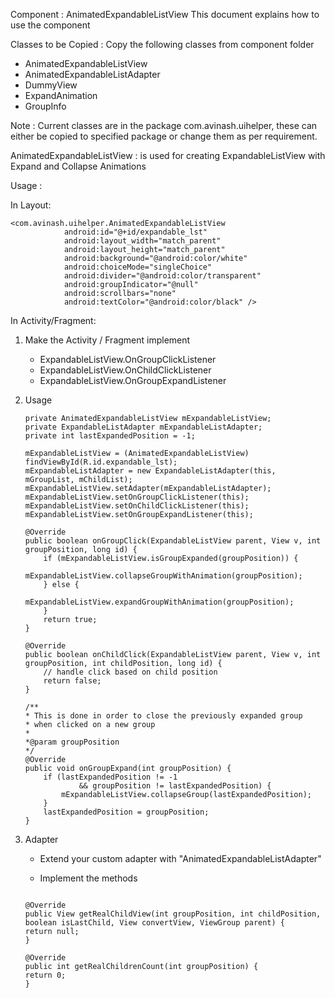 Component : AnimatedExpandableListView
This document explains how to use the component

Classes to be Copied :
Copy the following classes from component folder

* AnimatedExpandableListView
* AnimatedExpandableListAdapter
* DummyView
* ExpandAnimation
* GroupInfo

 Note : Current classes are in the package com.avinash.uihelper, these can either be copied to specified package or
 change them as per requirement.

AnimatedExpandableListView : is used for creating ExpandableListView with Expand and Collapse Animations

Usage :

In Layout:

	<com.avinash.uihelper.AnimatedExpandableListView
                android:id="@+id/expandable_lst"
                android:layout_width="match_parent"
                android:layout_height="match_parent"
                android:background="@android:color/white"
                android:choiceMode="singleChoice"
                android:divider="@android:color/transparent"
                android:groupIndicator="@null"
                android:scrollbars="none"
                android:textColor="@android:color/black" />

In Activity/Fragment:

1) Make the Activity / Fragment implement 
	
	* ExpandableListView.OnGroupClickListener
	* ExpandableListView.OnChildClickListener
	* ExpandableListView.OnGroupExpandListener

2) Usage	

	```
	private AnimatedExpandableListView mExpandableListView;
	private ExpandableListAdapter mExpandableListAdapter;
	private int lastExpandedPosition = -1;
	```
	
	```
	mExpandableListView = (AnimatedExpandableListView) findViewById(R.id.expandable_lst);
	mExpandableListAdapter = new ExpandableListAdapter(this, mGroupList, mChildList);
	mExpandableListView.setAdapter(mExpandableListAdapter);
	mExpandableListView.setOnGroupClickListener(this);
	mExpandableListView.setOnChildClickListener(this);
	mExpandableListView.setOnGroupExpandListener(this);	
	```

	```
	@Override
	public boolean onGroupClick(ExpandableListView parent, View v, int groupPosition, long id) {
        if (mExpandableListView.isGroupExpanded(groupPosition)) {
            mExpandableListView.collapseGroupWithAnimation(groupPosition);
        } else {
            mExpandableListView.expandGroupWithAnimation(groupPosition);
        }
        return true;
	}
	
	@Override
	public boolean onChildClick(ExpandableListView parent, View v, int groupPosition, int childPosition, long id) {
        // handle click based on child position
        return false;
	}
	
	/**
	* This is done in order to close the previously expanded group
	* when clicked on a new group
	*
	*@param groupPosition
	*/
	@Override
	public void onGroupExpand(int groupPosition) {
        if (lastExpandedPosition != -1
                && groupPosition != lastExpandedPosition) {
            mExpandableListView.collapseGroup(lastExpandedPosition);
        }
        lastExpandedPosition = groupPosition;
	}
	```

3) Adapter

	* Extend your custom adapter with "AnimatedExpandableListAdapter"
	
	* Implement the methods
		
	```

	@Override
	public View getRealChildView(int groupPosition, int childPosition, boolean isLastChild, View convertView, ViewGroup parent) {
	return null;
	}

	@Override
	public int getRealChildrenCount(int groupPosition) {
	return 0;
	}
	```








